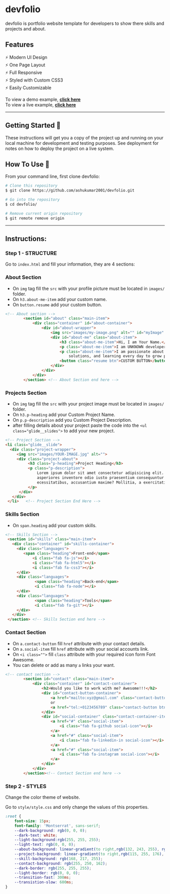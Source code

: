 # devfolio
devfolio is portfolio website template for developers to show there skills and projects and about. 


## Features

⚡️ Modern UI Design\
⚡️ One Page Layout\
⚡️ Full Responsive\
⚡️ Styled with Custom CSS3\
⚡️ Easily Customizable

To view a demo example, **[click here](https://ashukumar2001.github.io/devfolio/)**\
To view a live example, **[click here](https://ashukumar2001.github.io/)**

---

## Getting Started 🚀

These instructions will get you a copy of the project up and running on your local machine for development and testing purposes. See deployment for notes on how to deploy the project on a live system.

## How To Use 🔧

From your command line, first clone devfolio:

```bash
# Clone this repository
$ git clone https://github.com/ashukumar2001/devfolio.git

# Go into the repository
$ cd devfolio/

# Remove current origin repository
$ git remote remove origin
```

---

## Instructions:

### Step 1 - STRUCTURE

Go to `index.html` and fill your information, they are 4 sections:

### About Section
* On `img` tag fill the ```src``` with your profile picture must be located in ```images/``` folder.
* On `h3.about-me-item` add your custom name.
* On `button.resume` add your custom button.

```html
<!-- About section -->
        <section id="about" class="main-item">
            <div class="container" id="about-container">
                <div id="about-wrapper">
                    <img src="images/my-image.png" alt="" id="myImage" class="about-item">
                    <div id="about-me" class="about-item">
                        <h3 class="about-me-item">Hi, I am Your Name.</h3>
                        <p class="about-me-item">I am UNKNOWN developer.</p>
                        <p class="about-me-item">I am passionate about building scalable software, creating effective
                            solutions, and learning every day to grow professionally in the IT field.</p>
                        <button class="resume btn">CUSTOM BUTTON</button>
                    </div>
                </div>
            </div>
        </section> <!-- About Section end here -->
```

### Projects Section
* On ```img``` tag fill the ```src``` with your project image must be located in ```images/``` folder.
* On `h3.p-heading` add your Custom Project Name.
* On `p.p-description` add you Custom Project Description.
* after filling details about your project paste the code into the `<ul class="glide__slides">` to add your new project.

```html
<!-- Project Section -->
<li class="glide__slide">
  <div class="project-wrapper">
     <img src="images/YOUR-IMAGE.jpg" alt="">
     <div class="project-about">
          <h3 class="p-heading">Project Heading</h3>
          <p class="p-description">
              Lorem ipsum dolor sit amet consectetur adipisicing elit. Itaque est nobis quos quae qui quas
              asperiores inventore odio iusto praesentium consequuntur magnam, impedit eaque
              ecessitatibus, accusantium maxime? Mollitia, a exercitationem.
          </p>
      </div>                           
   </div> 
 </li>   <!-- Project Section End Here -->
```

### Skills Section
* On ```span.heading``` add your custom skills.

```html
<!-- Skills Section -->
 <section id="skills" class="main-item">
   <div class="container" id="skills-container">
     <div class="languages">
        <span class="heading">Front-end</span>
            <i class="fab fa-js"></i>
            <i class="fab fa-html5"></i>
            <i class="fab fa-css3"></i>
     </div>
     <div class="languages">
             <span class="heading">Back-end</span>
             <i class="fab fa-node"></i>
     </div>
     <div class="languages">
             <span class="heading">Tools</span>
             <i class="fab fa-git"></i>
     </div>
   </div>
 </section> <!-- Skills Section end here -->
```

### Contact Section
* On `a.contact-button` fill `href` attribute with your contact details.
* On `a.social-item` fill `href` attribute with your social accounts link.
* On `<i class="">` fill `class` attribute with your required icon form Font Awesome.
* You can delete or add as many `a` links your want.

```html
<!-- contact section -->
        <section id="contact" class="main-item">
            <div class="container" id="contact-container">
                <h2>Would you like to work with me? Awesome!!!</h2>
                <div id="contact-button-container">
                    <a href="mailto:xyz@gmail.com" class="contact-button btn">Email me</a>
                    or
                    <a href="tel:+0123456789" class="contact-button btn">Call me</a>
                </div>
                <div id="social-container" class="contact-container-item">
                    <a href="#" class="social-item">
                        <i class="fab fa-github social-icon"></i>
                    </a>
                    <a href="#" class="social-item">
                        <i class="fab fa-linkedin-in social-icon"></i>
                    </a>
                    <a href="#" class="social-item">
                        <i class="fab fa-instagram social-icon"></i>
                    </a>
                </div>
            </div>
        </section><!-- Contact Section end here -->
```

### Step 2 - STYLES

Change the color theme of website.

Go to `style/style.css` and only change the values of this properties.

```css
:root {
    font-size: 15px;
    font-family: 'Montserrat', sans-serif;
    --dark-background: rgb(0, 0, 0);
    --dark-text: white;
    --light-background:rgb(255, 255, 255);
    --light-text: rgb(0, 0, 0);
    --about-background: linear-gradient(to right,rgb(132, 243, 255), rgb(5, 200, 194));
    --project-background: linear-gradient(to right,rgb(115, 255, 176), #55ee71);
    --skill-background: rgb(168, 217, 255);
    --contact-background: rgb(255, 250, 162);
    --dark-border: rgb(255, 255, 255);
    --light-border: rgb(0, 0, 0);
    --transition-fast: 300ms;
    --transistion-slow: 600ms;
}
```

